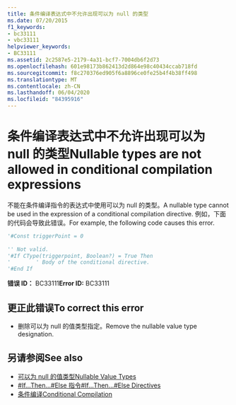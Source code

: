 ```yaml
---
title: 条件编译表达式中不允许出现可以为 null 的类型
ms.date: 07/20/2015
f1_keywords:
- bc33111
- vbc33111
helpviewer_keywords:
- BC33111
ms.assetid: 2c2587e5-2179-4a31-bcf7-7004db6f2d73
ms.openlocfilehash: 601e98173b862413d2d864e98c40434ccab718fd
ms.sourcegitcommit: f8c270376ed905f6a8896ce0fe25b4f4b38ff498
ms.translationtype: MT
ms.contentlocale: zh-CN
ms.lasthandoff: 06/04/2020
ms.locfileid: "84395916"
---
```

# <a name="nullable-types-are-not-allowed-in-conditional-compilation-expressions"></a><span data-ttu-id="1739f-102">条件编译表达式中不允许出现可以为 null 的类型</span><span class="sxs-lookup"><span data-stu-id="1739f-102">Nullable types are not allowed in conditional compilation expressions</span></span>
<span data-ttu-id="1739f-103">不能在条件编译指令的表达式中使用可以为 null 的类型。</span><span class="sxs-lookup"><span data-stu-id="1739f-103">A nullable type cannot be used in the expression of a conditional compilation directive.</span></span> <span data-ttu-id="1739f-104">例如，下面的代码会导致此错误。</span><span class="sxs-lookup"><span data-stu-id="1739f-104">For example, the following code causes this error.</span></span>  
  
```vb  
'#Const triggerPoint = 0  
  
'' Not valid.  
'#If CType(triggerpoint, Boolean?) = True Then  
'        ' Body of the conditional directive.  
'#End If  
```  
  
 <span data-ttu-id="1739f-105">**错误 ID：** BC33111</span><span class="sxs-lookup"><span data-stu-id="1739f-105">**Error ID:** BC33111</span></span>  
  
## <a name="to-correct-this-error"></a><span data-ttu-id="1739f-106">更正此错误</span><span class="sxs-lookup"><span data-stu-id="1739f-106">To correct this error</span></span>  
  
- <span data-ttu-id="1739f-107">删除可以为 null 的值类型指定。</span><span class="sxs-lookup"><span data-stu-id="1739f-107">Remove the nullable value type designation.</span></span>  
  
## <a name="see-also"></a><span data-ttu-id="1739f-108">另请参阅</span><span class="sxs-lookup"><span data-stu-id="1739f-108">See also</span></span>

- [<span data-ttu-id="1739f-109">可以为 null 的值类型</span><span class="sxs-lookup"><span data-stu-id="1739f-109">Nullable Value Types</span></span>](../programming-guide/language-features/data-types/nullable-value-types.md)
- [<span data-ttu-id="1739f-110">#If...Then...#Else 指令</span><span class="sxs-lookup"><span data-stu-id="1739f-110">#If...Then...#Else Directives</span></span>](../language-reference/directives/if-then-else-directives.md)
- [<span data-ttu-id="1739f-111">条件编译</span><span class="sxs-lookup"><span data-stu-id="1739f-111">Conditional Compilation</span></span>](../programming-guide/program-structure/conditional-compilation.md)
